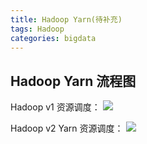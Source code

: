 ```yaml
---
title: Hadoop Yarn(待补充)
tags: Hadoop
categories: bigdata
---
```

## Hadoop Yarn 流程图

Hadoop v1 资源调度：
![](/images/Hadoop_Yarn_1.png)


Hadoop v2 Yarn 资源调度：
![](/images/Hadoop_Yarn_2.png)

